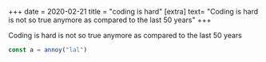 +++
date = 2020-02-21
title = "coding is hard"
[extra]
text= "Coding is hard is not so true anymore as compared to the last 50 years"
+++

Coding is hard is not so true anymore as compared to the last 50 years

```js
const a = annoy("lal")
```